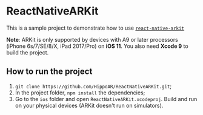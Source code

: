 # ReactNativeARKit

This is a sample project to demonstrate how to use [`react-native-arkit`](https://github.com/HippoAR/react-native-arkit)

**Note**: ARKit is only supported by devices with A9 or later processors (iPhone 6s/7/SE/8/X, iPad 2017/Pro) on **iOS 11**. You also need **Xcode 9** to build the project.


## How to run the project

1. `git clone https://github.com/HippoAR/ReactNativeARKit.git`;
2. In the project folder, `npm install` the dependencies;
3. Go to the `ios` folder and open `ReactNativeARKit.xcodeproj`. Build and run on your physical devices (ARKit doesn't run on simulators).
